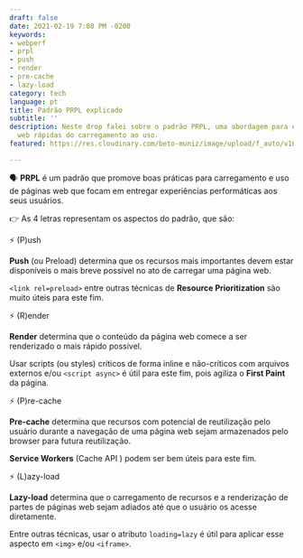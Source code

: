 ```yaml
---
draft: false
date: 2021-02-19 7:08 PM -0200
keywords:
- webperf
- prpl
- push
- render
- pre-cache
- lazy-load
category: tech
language: pt
title: Padrão PRPL explicado
subtitle: ''
description: Neste drop falei sobre o padrão PRPL, uma abordagem para entrega de páginas
  web rápidas do carregamento ao uso.
featured: https://res.cloudinary.com/beto-muniz/image/upload/f_auto/v1613768922/0_qzqryl.jpg

---
```

🗣 **PRPL** é um padrão que promove boas práticas para carregamento e uso de páginas web que focam em entregar experiências performáticas aos seus usuários.

👉 As 4 letras representam os aspectos do padrão, que são:

⚡️ (P)ush

**Push** (ou Preload) determina que os recursos mais importantes devem estar disponíveis o mais breve possível no ato de carregar uma página web.

`<link rel=preload>` entre outras técnicas de **Resource Prioritization** são muito úteis para este fim.

⚡️ (R)ender

**Render** determina que o conteúdo da página web comece a ser renderizado o mais rápido possível.

Usar scripts (ou styles) críticos de forma inline e não-críticos com arquivos externos e/ou `<script async>` é útil para este fim, pois agiliza o **First Paint** da página.

⚡️ (P)re-cache

**Pre-cache** determina que recursos com potencial de reutilização pelo usuário durante a navegação de uma página web sejam armazenados pelo browser para futura reutilização.

**Service Workers** (Cache API ) podem ser bem úteis para este fim.

⚡️ (L)azy-load

**Lazy-load** determina que o carregamento de recursos e a renderização de partes de páginas web sejam adiados até que o usuário os acesse diretamente.

Entre outras técnicas, usar o atributo `loading=lazy` é útil para aplicar esse aspecto em `<img>` e/ou `<iframe>`.